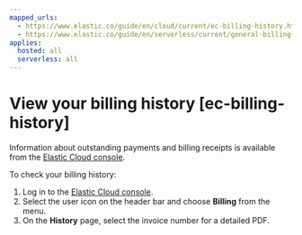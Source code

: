 ```yaml
---
mapped_urls:
  - https://www.elastic.co/guide/en/cloud/current/ec-billing-history.html
  - https://www.elastic.co/guide/en/serverless/current/general-billing-history.html
applies:
  hosted: all
  serverless: all
---
```


# View your billing history [ec-billing-history]

Information about outstanding payments and billing receipts is available from the [Elastic Cloud console](https://cloud.elastic.co?page=docs&placement=docs-body).

To check your billing history:

1. Log in to the [Elastic Cloud console](https://cloud.elastic.co?page=docs&placement=docs-body).
2. Select the user icon on the header bar and choose **Billing** from the menu.
3. On the **History** page, select the invoice number for a detailed PDF.